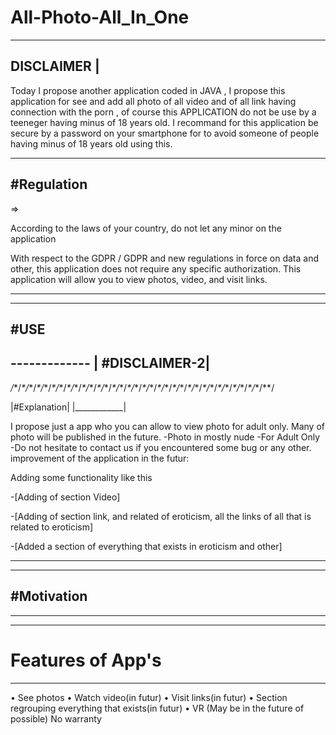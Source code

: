 # All-Photo-All_In_One
---------- 
DISCLAIMER |
---------- 
Today I propose another application coded in JAVA , I propose this application for see and add all photo of all video and of all link having connection with the porn  , of course this APPLICATION do not be use by a teeneger having minus of 18 years old. I recommand for this application be secure by a password on your smartphone for to avoid someone of people having minus of 18 years old using this.

----------
#Regulation
----------
=> 

According to the laws of your country, do not let any minor on the application

With respect to the GDPR / GDPR and new regulations in force on data and other, this application does not require any specific authorization.
This application will allow you to view photos, video, and visit links.



_______________________________________________________________________________________________________________________________________
------
#USE
------

-------------             |
#DISCLAIMER-2|
-------------

*/*\*/*\*/*\*/*\*/*\*/*\*/*\*/*\*/*\*/*\*/*\*/*\*/*\*/*\*/*\*/*\*/*\*/*\*/*\*/*\*/*\*/*\*/*\*/*\*/*\*/*\*/*\*/*\*/*\*/*\*/*\*/*\*/*\*/*\*/

|#Explanation|
|____________|

I propose just a app who you can allow to view photo for adult only. Many of photo will be published in the future.
-Photo in mostly nude
-For Adult Only
-Do not hesitate to contact us if you encountered some bug or any other.
improvement of the application in the futur:

Adding some functionality like this



-[Adding of section Video]

-[Adding of section link, and related of eroticism, all the links of all that is related to eroticism]

-[Added a section of everything that exists in eroticism and other]



----------------------------------------------------------------------------------------------------------------------------------------

-----------
#Motivation
-----------







--------------------------------------------------------------------------------------------------------------------------------------


 ---------------
# Features of App's
 ----------------

• See photos
• Watch video(in futur)
• Visit links(in futur)
• Section regrouping everything that exists(in futur)
• VR (May be in the future of possible) No warranty



















